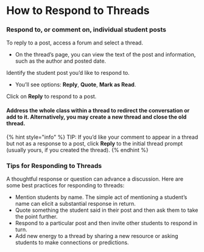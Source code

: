 # How to Respond to Threads

### Respond to, or comment on, individual student posts

To reply to a post, access a forum and select a thread. 

* On the thread’s page, you can view the text of the post and information, such as the author and posted date. 

Identify the student post you’d like to respond to. 

* You’ll see options: **Reply**, **Quote**, **Mark as Read**. 

Click on **Reply** to respond to a post.

#### Address the whole class within a thread to redirect the conversation or add to it. Alternatively, you may create a new thread and close the old thread.

{% hint style="info" %}
TIP: If you’d like your comment to appear in a thread but not as a response to a post, click **Reply** to the initial thread prompt \(usually yours, if you created the thread\).
{% endhint %}

### Tips for Responding to Threads

A thoughtful response or question can advance a discussion. Here are some best practices for responding to threads:

* Mention students by name. The simple act of mentioning a student’s name can elicit a substantial response in return.
* Quote something the student said in their post and then ask them to take the point further.
* Respond to a particular post and then invite other students to respond in turn.
* Add new energy to a thread by sharing a new resource or asking students to make connections or predictions.



